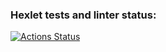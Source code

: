 ### Hexlet tests and linter status:
[![Actions Status](https://github.com/ggrelaxi/backend-project-lvl3/workflows/hexlet-check/badge.svg)](https://github.com/ggrelaxi/backend-project-lvl3/actions)
